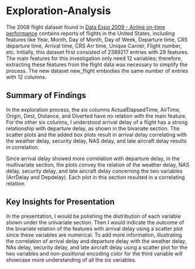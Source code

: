 # Exploration-Analysis

The 2008 flight dataset found in [Data Expo 2009 - Airline on-time performance](https://community.amstat.org/jointscsg-section/dataexpo/dataexpo2009) contains reports of flights in the United States, including features like Year, Month, Day of Month, Day of Week, Departure time, CRS departure time, Arrival time, CRS Arr time, Unique Carrier, Flight number, etc. Initially, this dataset first consisted of 2389217 entries with 29 features. The main features for this investigation only need 12 variables; therefore, extracting these features from the flight data was necessary to simplify the process. The new dataset new_flight embodies the same number of entries with 12 columns.


## Summary of Findings

In the exploration process, the six columns ActualElapsedTime, AirTime, Origin, Dest, Distance, and Diverted have no relation with the main feature. For the other six columns, I understood arrival delay of a flight has a strong relationship with departure delay, as shown in the bivariate section. The scatter plots and the added box plots result in arrival delay correlating with the weather delay, security delay, NAS delay, and late aircraft delay results in correlation. 

Since arrival delay showed more correlation with departure delay, in the multivariate section, the plots convey the relation of the weather delay, NAS delay, security delay, and late aircraft delay concerning the two variables (ArrDelay and Depdelay). Each plot in this section resulted in a correlating relation.


## Key Insights for Presentation

In the presentation, I would be polishing the distribution of each variable shown under the univariate section. Then I would indicate the outcome of the bivariate relation of the features with arrival delay using a scatter plot since these variables are numerical. To add more information, illustrating the correlation of arrival delay and departure delay with the weather delay, NAs delay, security delay, and late aircraft delay using a scatter plot for the two variables and non-positional encoding color for the third variable will showcase more understanding of all the six variables.
